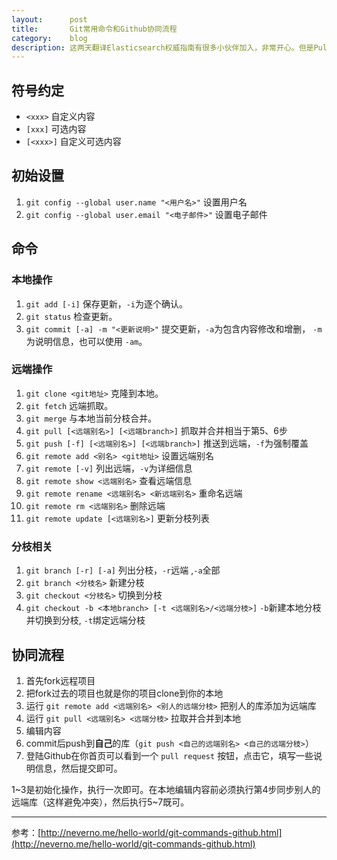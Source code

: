 ```yaml
---
layout:      post
title:       Git常用命令和Github协同流程
category:    blog
description: 这两天翻译Elasticsearch权威指南有很多小伙伴加入，非常开心。但是Pull Request过来的内容我没法Merge，于是写一篇协同流程。
---
```


## 符号约定
* `<xxx>` 自定义内容
* `[xxx]` 可选内容
* `[<xxx>]` 自定义可选内容

## 初始设置
1. `git config --global user.name "<用户名>"` 设置用户名
2. `git config --global user.email "<电子邮件>"` 设置电子邮件

## 命令

### 本地操作
1. `git add [-i]` 保存更新，`-i`为逐个确认。
2. `git status` 检查更新。
3. `git commit [-a] -m "<更新说明>"` 提交更新，`-a`为包含内容修改和增删， `-m`为说明信息，也可以使用 `-am`。

### 远端操作
1. `git clone <git地址>` 克隆到本地。
2. `git fetch` 远端抓取。
3. `git merge` 与本地当前分枝合并。
4. `git pull [<远端别名>] [<远端branch>]` 抓取并合并相当于第5、6步
5. `git push [-f] [<远端别名>] [<远端branch>]` 推送到远端，`-f`为强制覆盖
6. `git remote add <别名> <git地址>` 设置远端别名
7. `git remote [-v]` 列出远端，`-v`为详细信息
8. `git remote show <远端别名>` 查看远端信息
9. `git remote rename <远端别名> <新远端别名>` 重命名远端
10. `git remote rm <远端别名>` 删除远端
11. `git remote update [<远端别名>]` 更新分枝列表

### 分枝相关
1. `git branch [-r] [-a]` 列出分枝，`-r`远端 ,`-a`全部
2. `git branch <分枝名>` 新建分枝
3. `git checkout <分枝名>` 切换到分枝
4. `git checkout -b <本地branch> [-t <远端别名>/<远端分枝>]` `-b`新建本地分枝并切换到分枝, `-t`绑定远端分枝

## 协同流程
1. 首先fork远程项目
2. 把fork过去的项目也就是你的项目clone到你的本地
3. 运行 `git remote add <远端别名> <别人的远端分枝>` 把别人的库添加为远端库
4. 运行 `git pull <远端别名> <远端分枝>` 拉取并合并到本地
5. 编辑内容
6. commit后push到**自己**的库（`git push <自己的远端别名> <自己的远端分枝>`）
7. 登陆Github在你首页可以看到一个 `pull request` 按钮，点击它，填写一些说明信息，然后提交即可。

1~3是初始化操作，执行一次即可。在本地编辑内容前必须执行第4步同步别人的远端库（这样避免冲突），然后执行5~7既可。

--------------------------------------------------------
参考：[http://neverno.me/hello-world/git-commands-github.html](http://neverno.me/hello-world/git-commands-github.html)